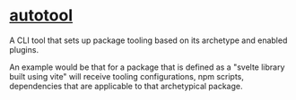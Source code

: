 # [autotool](https://github.com/AlexAegis/autotool)

A CLI tool that sets up package tooling based on its archetype and enabled
plugins.

An example would be that for a package that is defined as a "svelte library
built using vite" will receive tooling configurations, npm scripts, dependencies
that are applicable to that archetypical package.
